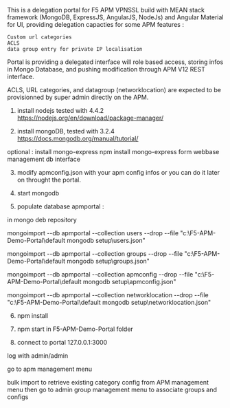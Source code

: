 This is a delegation portal for F5 APM VPNSSL build with MEAN stack framework (MongoDB, ExpressJS, AngularJS, NodeJs) and Angular Material for UI, providing delegation capacties for some APM features :

    Custom url categories
    ACLS
    data group entry for private IP localisation


Portal is providing a delegated interface will role based access, storing infos in Mongo Database, and pushing modification through APM V12 REST interface.

ACLS, URL categories, and datagroup (networklocation) are expected to be provisionned by super admin directly on the APM.


1) install nodejs tested with 4.4.2 https://nodejs.org/en/download/package-manager/

2) install mongoDB, tested with 3.2.4 https://docs.mongodb.org/manual/tutorial/

optional : install mongo-express
 npm install mongo-express form webbase management db interface

3) modify apmconfig.json with your apm config infos or you can do it later on throught the portal.

4) start mongodb

5) populate database apmportal :

in mongo deb repository

mongoimport --db apmportal --collection users  --drop --file "c:\F5-APM-Demo-Portal\default mongodb setup\users.json"

mongoimport --db apmportal --collection groups  --drop --file "c:\F5-APM-Demo-Portal\default mongodb setup\groups.json"

mongoimport --db apmportal --collection apmconfig  --drop --file "c:\F5-APM-Demo-Portal\default mongodb setup\apmconfig.json"

mongoimport --db apmportal --collection networklocation  --drop --file "c:\F5-APM-Demo-Portal\default mongodb setup\networklocation.json"

6) npm install

7) npm start in F5-APM-Demo-Portal folder

8) connect to portal 127.0.0.1:3000

log with admin/admin

go  to apm management menu

bulk import to retrieve existing category config from APM management menu then go to admin group management menu to associate groups and configs
